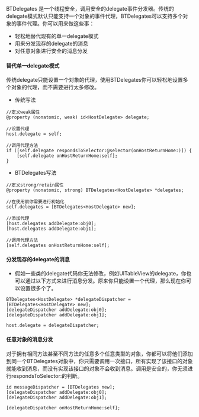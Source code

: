 BTDelegates 是一个线程安全，调用安全的delegate事件分发器。传统的delegate模式默认只能支持一个对象的事件代理，BTDelegates可以支持多个对象的事件代理。你可以用来做这些事：
- 轻松地替代现有的单一delegate模式
- 用来分发现存的delegate的消息
- 对任意对象进行安全的消息分发



#### 替代单一delegate模式
传统delegate只能设置一个对象的代理，使用BTDelegates你可以轻松地设置多个对象的代理，而不需要进行太多修改。
- 传统写法
```
//定义weak属性
@property (nonatomic, weak) id<HostDelegate> delegate;

//设置代理
host.delegate = self;

//调用代理方法
if ([self.delegate respondsToSelector:@selector(onHostReturnHome:)]) {
    [self.delegate onHostReturnHome:self];
}

```
- BTDelegates写法
```
//定义strong/retain属性
@property (nonatomic, strong) BTDelegates<HostDelegate> *delegates; 

//在使用前你需要进行初始化
self.delegates = [BTDelegates<HostDelegate> new];

//添加代理
[host.delegates addDelegate:obj0];
[host.delegates addDelegate:obj1];

//调用代理方法
[self.delegates onHostReturnHome:self];
```



#### 分发现存的delegate的消息
- 假如一些类的delegate代码你无法修改，例如UITableView的delegate，你也可以通过以下方式来进行消息分发。原来你只能设置一个代理，那么现在你可以设置很多个了。
```
BTDelegates<HostDelegate> *delegateDispatcher = [BTDelegates<HostDelegate> new];
[delegateDispatcher addDelegate:obj0];
[delegateDispatcher addDelegate:obj1];

host.delegate = delegateDispatcher;
```



#### 任意对象的消息分发
对于拥有相同方法甚至不同方法的任意多个任意类型的对象，你都可以将他们添加到同一个BTDelegates对象中，你只需要调用一次接口，所有实现了该接口的对象就能收到消息，而没有实现该接口的对象不会收到消息。调用是安全的，你无须进行respondsToSelector:的判断。
```
id messageDispatcher = [BTDelegates new];
[delegateDispatcher addDelegate:obj0];
[delegateDispatcher addDelegate:obj1];

[delegateDispatcher onHostReturnHome:self];
```
